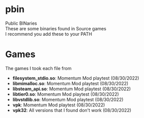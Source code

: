 # pbin
Public BINaries  
These are some binaries found in Source games  
I recommend you add these to your PATH

# Games
The games I took each file from  
  
- **filesystem_stdio.so**: Momentum Mod playtest (08/30/2022)
- **libmimalloc.so**: Momentum Mod playtest (08/30/2022)
- **libsteam_api.so**: Momentum Mod playtest (08/30/2022)
- **libtier0.so**: Momentum Mod playtest (08/30/2022)
- **libvstdlib.so**: Momentum Mod playtest (08/30/2022)
- **vpk**: Momentum Mod playtest (08/30/2022)
- **vpk32**: All versions that I found don't work (08/30/2022)

